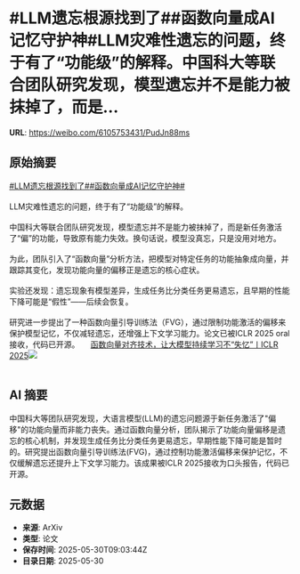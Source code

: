 # #LLM遗忘根源找到了##函数向量成AI记忆守护神#LLM灾难性遗忘的问题，终于有了“功能级”的解释。中国科大等联合团队研究发现，模型遗忘并不是能力被抹掉了，而是...

**URL**: https://weibo.com/6105753431/PudJn88ms

## 原始摘要

<a href="https://m.weibo.cn/search?containerid=231522type%3D1%26t%3D10%26q%3D%23LLM%E9%81%97%E5%BF%98%E6%A0%B9%E6%BA%90%E6%89%BE%E5%88%B0%E4%BA%86%23&amp;extparam=%23LLM%E9%81%97%E5%BF%98%E6%A0%B9%E6%BA%90%E6%89%BE%E5%88%B0%E4%BA%86%23" data-hide=""><span class="surl-text">#LLM遗忘根源找到了#</span></a><a href="https://m.weibo.cn/search?containerid=231522type%3D1%26t%3D10%26q%3D%23%E5%87%BD%E6%95%B0%E5%90%91%E9%87%8F%E6%88%90AI%E8%AE%B0%E5%BF%86%E5%AE%88%E6%8A%A4%E7%A5%9E%23&amp;extparam=%23%E5%87%BD%E6%95%B0%E5%90%91%E9%87%8F%E6%88%90AI%E8%AE%B0%E5%BF%86%E5%AE%88%E6%8A%A4%E7%A5%9E%23" data-hide=""><span class="surl-text">#函数向量成AI记忆守护神#</span></a><br><br>LLM灾难性遗忘的问题，终于有了“功能级”的解释。<br><br>中国科大等联合团队研究发现，模型遗忘并不是能力被抹掉了，而是新任务激活了“偏”的功能，导致原有能力失效。换句话说，模型没真忘，只是没用对地方。<br><br>为此，团队引入了“函数向量”分析方法，把模型对特定任务的功能抽象成向量，并跟踪其变化，发现功能向量的偏移正是遗忘的核心症状。<br><br>实验还发现：遗忘现象有模型差异，生成任务比分类任务更易遗忘，且早期的性能下降可能是“假性”——后续会恢复。<br><br>研究进一步提出了一种函数向量引导训练法（FVG），通过限制功能激活的偏移来保护模型记忆，不仅减轻遗忘，还增强上下文学习能力。论文已被ICLR 2025 oral接收，代码已开源。 <a href="https://weibo.com/ttarticle/p/show?id=2309405172026255212626" data-hide=""><span class="url-icon"><img style="width: 1rem;height: 1rem" src="https://h5.sinaimg.cn/upload/2015/09/25/3/timeline_card_small_article_default.png" referrerpolicy="no-referrer"></span><span class="surl-text">函数向量对齐技术，让大模型持续学习不“失忆”丨ICLR 2025</span></a><img style="" src="https://tvax2.sinaimg.cn/large/006Fd7o3gy1i1xk43cdeej30kc0bgta1.jpg" referrerpolicy="no-referrer"><br><br>

## AI 摘要

中国科大等团队研究发现，大语言模型(LLM)的遗忘问题源于新任务激活了"偏移"的功能向量而非能力丧失。通过函数向量分析，团队揭示了功能向量偏移是遗忘的核心机制，并发现生成任务比分类任务更易遗忘，早期性能下降可能是暂时的。研究提出函数向量引导训练法(FVG)，通过控制功能激活偏移来保护记忆，不仅缓解遗忘还提升上下文学习能力。该成果被ICLR 2025接收为口头报告，代码已开源。

## 元数据

- **来源**: ArXiv
- **类型**: 论文
- **保存时间**: 2025-05-30T09:03:44Z
- **目录日期**: 2025-05-30
